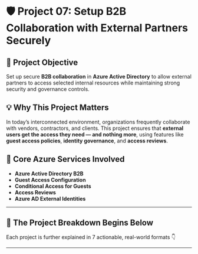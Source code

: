 # 🛡️ Project 07: Setup B2B Collaboration with External Partners Securely

## 📌 Project Objective  
Set up secure **B2B collaboration** in **Azure Active Directory** to allow external partners to access selected internal resources while maintaining strong security and governance controls.

## 💡 Why This Project Matters  
In today’s interconnected environment, organizations frequently collaborate with vendors, contractors, and clients. This project ensures that **external users get the access they need — and nothing more**, using features like **guest access policies**, **identity governance**, and **access reviews**.

## 🧰 Core Azure Services Involved  
- **Azure Active Directory B2B**  
- **Guest Access Configuration**  
- **Conditional Access for Guests**  
- **Access Reviews**  
- **Azure AD External Identities**

---

## 🔁 The Project Breakdown Begins Below  
Each project is further explained in 7 actionable, real-world formats 👇

---
